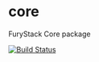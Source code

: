 # core
FuryStack Core package

[![Build Status](https://travis-ci.org/furystack/core.svg?branch=master)](https://travis-ci.org/furystack/core)